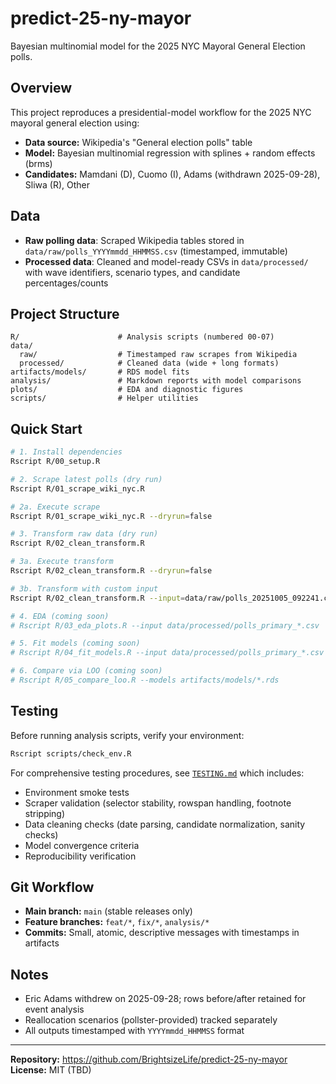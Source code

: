 # predict-25-ny-mayor

Bayesian multinomial model for the 2025 NYC Mayoral General Election polls.

## Overview

This project reproduces a presidential-model workflow for the 2025 NYC mayoral general election using:
- **Data source:** Wikipedia's "General election polls" table
- **Model:** Bayesian multinomial regression with splines + random effects (brms)
- **Candidates:** Mamdani (D), Cuomo (I), Adams (withdrawn 2025-09-28), Sliwa (R), Other

## Data

- **Raw polling data**: Scraped Wikipedia tables stored in `data/raw/polls_YYYYmmdd_HHMMSS.csv` (timestamped, immutable)
- **Processed data**: Cleaned and model-ready CSVs in `data/processed/` with wave identifiers, scenario types, and candidate percentages/counts

## Project Structure

```
R/                      # Analysis scripts (numbered 00-07)
data/
  raw/                  # Timestamped raw scrapes from Wikipedia
  processed/            # Cleaned data (wide + long formats)
artifacts/models/       # RDS model fits
analysis/               # Markdown reports with model comparisons
plots/                  # EDA and diagnostic figures
scripts/                # Helper utilities
```

## Quick Start

```bash
# 1. Install dependencies
Rscript R/00_setup.R

# 2. Scrape latest polls (dry run)
Rscript R/01_scrape_wiki_nyc.R

# 2a. Execute scrape
Rscript R/01_scrape_wiki_nyc.R --dryrun=false

# 3. Transform raw data (dry run)
Rscript R/02_clean_transform.R

# 3a. Execute transform
Rscript R/02_clean_transform.R --dryrun=false

# 3b. Transform with custom input
Rscript R/02_clean_transform.R --input=data/raw/polls_20251005_092241.csv --dryrun=false

# 4. EDA (coming soon)
# Rscript R/03_eda_plots.R --input data/processed/polls_primary_*.csv

# 5. Fit models (coming soon)
# Rscript R/04_fit_models.R --input data/processed/polls_primary_*.csv

# 6. Compare via LOO (coming soon)
# Rscript R/05_compare_loo.R --models artifacts/models/*.rds
```

## Testing

Before running analysis scripts, verify your environment:

```bash
Rscript scripts/check_env.R
```

For comprehensive testing procedures, see [`TESTING.md`](TESTING.md) which includes:
- Environment smoke tests
- Scraper validation (selector stability, rowspan handling, footnote stripping)
- Data cleaning checks (date parsing, candidate normalization, sanity checks)
- Model convergence criteria
- Reproducibility verification

## Git Workflow

- **Main branch:** `main` (stable releases only)
- **Feature branches:** `feat/*`, `fix/*`, `analysis/*`
- **Commits:** Small, atomic, descriptive messages with timestamps in artifacts

## Notes

- Eric Adams withdrew on 2025-09-28; rows before/after retained for event analysis
- Reallocation scenarios (pollster-provided) tracked separately
- All outputs timestamped with `YYYYmmdd_HHMMSS` format

---

**Repository:** https://github.com/BrightsizeLife/predict-25-ny-mayor
**License:** MIT (TBD)
